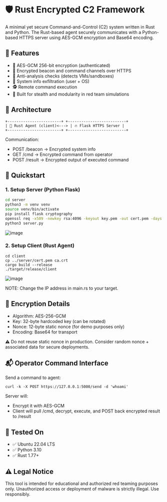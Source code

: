 # 🛡️ Rust Encrypted C2 Framework

A minimal yet secure Command-and-Control (C2) system written in Rust and Python. The Rust-based agent securely communicates with a Python-based HTTPS server using AES-GCM encryption and Base64 encoding.


## 📌 Features

- 🔐 AES-GCM 256-bit encryption (authenticated)
- 📡 Encrypted beacon and command channels over HTTPS
- 🧠 Anti-analysis checks (detects VMs/sandboxes)
- 🧾 System info exfiltration (user + OS)
- 🕵️ Remote command execution
- 🎯 Built for stealth and modularity in red team simulations


## 🧱 Architecture
```
+------------------------+ +--------------------------+
| 🐧 Rust Agent (client)<---> | 🔥 Flask HTTPS Server |
+------------------------+ +--------------------------+
```

Communication:

- POST /beacon → Encrypted system info
- GET /cmd → Encrypted command from operator
- POST /result → Encrypted output of executed command

## 🚀 Quickstart

### 1. Setup Server (Python Flask)

```bash
cd server
python3 -m venv venv
source venv/bin/activate
pip install flask cryptography
openssl req -x509 -newkey rsa:4096 -keyout key.pem -out cert.pem -days 365 -nodes
python3 server.py
```

![image](https://github.com/user-attachments/assets/1d8f43b2-32fd-415c-89ff-939fbb74b439)

### 2. Setup Client (Rust Agent)
```
cd client
cp ../server/cert.pem ca.crt
cargo build --release
./target/release/client
```
![image](https://github.com/user-attachments/assets/e4bf0208-d6f1-49cf-b2ec-b3314e7f7d98)

NOTE: Change the IP address in main.rs to your target.

## 🔐 Encryption Details

- Algorithm: AES-256-GCM
- Key: 32-byte hardcoded key (can be rotated)
- Nonce: 12-byte static nonce (for demo purposes only)
- Encoding: Base64 for transport

⚠️ Do not reuse static nonce in production. Consider random nonce + associated data for secure deployments.

## 📬 Operator Command Interface
Send a command to agent:
```
curl -k -X POST https://127.0.0.1:5000/send -d 'whoami'
```

Server will:

- Encrypt it with AES-GCM
- Client will pull /cmd, decrypt, execute, and POST back encrypted result to /result

## 🧪 Tested On

- ✅ Ubuntu 22.04 LTS
- ✅ Python 3.10
- ✅ Rust 1.77+

## ⚠️ Legal Notice
This tool is intended for educational and authorized red teaming purposes only. Unauthorized access or deployment of malware is strictly illegal. Use responsibly.

